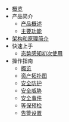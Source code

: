 
* [概览](/usa/README)
* 产品简介
    * [产品概述](/usa/concepts/overview)
    * [主要功能](/usa/concepts/function)
* [架构和原理简介](/usa/architecture)
* 快速上手
    * [态势感知初次使用](/usa/procedure/ipblock) 
* 操作指南
    * [概览](/usa/operation/summary)
    * [资产拓扑图](/usa/operation/topology)
    * [安全防护](/usa/operation/secprotection)
    * [安全威胁](/usa/operation/secthreat)
    * [安全事件](/usa/operation/secincident)
    * [等保预检](/usa/operation/compliance)
    * [告警设置](/usa/operation/alert)


​    

   

   


​    
​    
​    
​        
